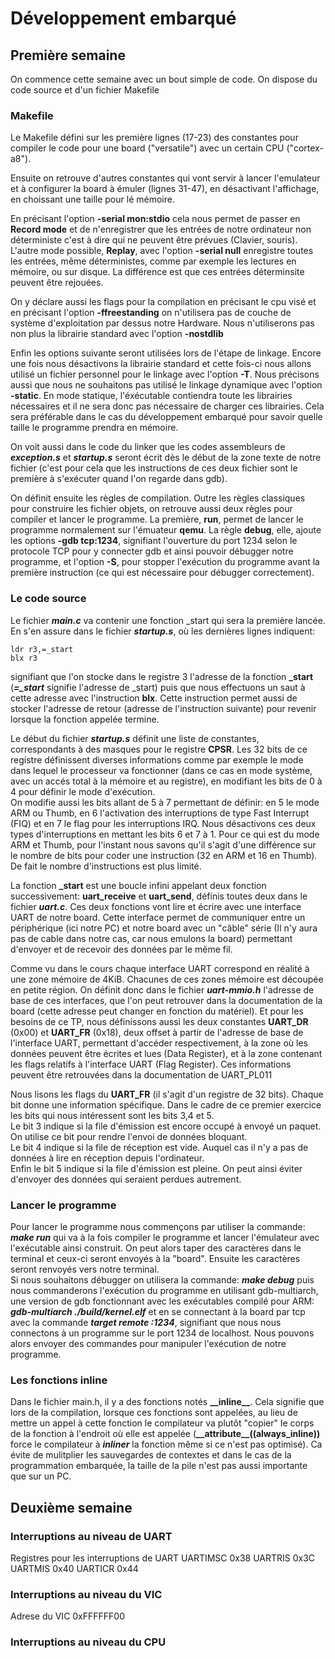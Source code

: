 # Développement embarqué

## Première semaine

On commence cette semaine avec un bout simple de code. On dispose du code source et d'un fichier Makefile

### Makefile

Le Makefile défini sur les première lignes (17-23) des constantes pour compiler le code pour une board ("versatile") avec un certain CPU ("cortex-a8").

Ensuite on retrouve d'autres constantes qui vont servir à lancer l'emulateur et à configurer la board à émuler (lignes 31-47), en désactivant l'affichage, en choissant une taille pour lé mémoire.

En précisant l'option __-serial mon:stdio__ cela nous permet de passer en __Record mode__ et de n'enregistrer que les entrées de notre ordinateur non déterministe c'est à dire qui ne peuvent être prévues (Clavier, souris). L'autre mode possible, __Replay__, avec l'option __-serial null__ enregistre toutes les entrées, même déterministes, comme par exemple les lectures en mémoire, ou sur disque. La différence est que ces entrées déterminsite peuvent être rejouées.

On y déclare aussi les flags pour la compilation en précisant le cpu visé et en précisant l'option __-ffreestanding__ on n'utilisera pas de couche de système d'exploitation par dessus notre Hardware. Nous n'utiliserons pas non plus la librairie standard avec l'option __-nostdlib__

Enfin les options suivante seront utilisées lors de l'étape de linkage. Encore une fois nous désactivons la librairie standard et cette fois-ci nous allons utilisé un fichier personnel pour le linkage avec l'option __-T__. Nous précisons aussi que nous ne souhaitons pas utilisé le linkage dynamique avec l'option __-static__. En mode statique, l'éxécutable contiendra toute les librairies nécessaires et il ne sera donc pas nécessaire de charger ces librairies. Cela sera préférable dans le cas du développement embarqué pour savoir quelle taille le programme prendra en mémoire. 

On voit aussi dans le code du linker que les codes assembleurs de ***exception.s*** et ***startup.s*** seront écrit dès le début de la zone texte de notre fichier (c'est pour cela que les instructions de ces deux fichier sont le première à s'exécuter quand l'on regarde dans gdb).

On définit ensuite les règles de compilation. Outre les règles classiques pour construire les fichier objets, on retrouve aussi deux règles pour compiler et lancer le programme. La première, __run__, permet de lancer le programme normalement sur l'émuateur __qemu__. La règle __debug__, elle, ajoute les options __-gdb tcp:1234__, signifiant l'ouverture du port 1234 selon le protocole TCP pour y connecter gdb et ainsi pouvoir débugger notre programme, et l'option __-S__, pour stopper l'exécution du programme avant la première instruction (ce qui est nécessaire pour débugger correctement).

### Le code source

Le fichier ***main.c*** va contenir une fonction _start qui sera la première lancée. En s'en assure dans le fichier ***startup.s***, où les dernières lignes indiquent:
```
ldr r3,=_start
blx r3
```
signifiant que l'on stocke dans le registre 3 l'adresse de la fonction __\_start__ (***=_start*** signifie l'adresse de _start) puis que nous effectuons un saut à cette adresse avec l'instruction __blx__. Cette instruction permet aussi de stocker l'adresse de retour (adresse de l'instruction suivante) pour revenir lorsque la fonction appelée termine.

Le début du fichier ***startup.s*** définit une liste de constantes, correspondants à des masques pour le registre __CPSR__. Les 32 bits de ce registre définissent diverses informations comme par exemple le mode dans lequel le processeur va fonctionner (dans ce cas en mode système, avec un accés total à la mémoire et au registre), en modifiant les bits de 0 à 4 pour définir le mode d'exécution.  
On modifie aussi les bits allant de 5 à 7 permettant de définir: en 5 le mode ARM ou Thumb, en 6 l'activation des interruptions de type Fast Interrupt (FIQ) et en 7 le flag pour les interruptions IRQ. Nous désactivons ces deux types d'interruptions en mettant les bits 6 et 7 à 1. Pour ce qui est du mode ARM et Thumb, pour l'instant nous savons qu'il s'agit d'une différence sur le nombre de bits pour coder une instruction (32 en ARM et 16 en Thumb). De fait le nombre d'instructions est plus limité.

La fonction __\_start__ est une boucle infini appelant deux fonction successivement: __uart\_receive__ et __uart\_send__, définis toutes deux dans le fichier ***uart.c***. Ces deux fonctions vont lire et écrire avec une interface UART de notre board. Cette interface permet de communiquer entre un périphérique (ici notre PC) et notre board avec un "câble" série (Il n'y aura pas de cable dans notre cas, car nous emulons la board) permettant d'envoyer et de recevoir des données par le même fil. 

Comme vu dans le cours chaque interface UART correspond en réalité à une zone mémoire de 4KiB. Chacunes de ces zones mémoire est découpée en petite région. On définit donc dans le fichier ***uart-mmio.h***  l'adresse de base de ces interfaces, que l'on peut retrouver dans la documentation de la board (cette adresse peut changer en fonction du matériel). Et pour les besoins de ce TP, nous définissons aussi les deux constantes __UART\_DR__ (0x00) et __UART\_FR__ (0x18), deux offset à partir de l'adresse de base de l'interface UART, permettant d'accéder respectivement, à la zone où les données peuvent être écrites et lues (Data Register), et à la zone contenant les flags relatifs à l'interface UART (Flag Register). Ces informations peuvent être retrouvées dans la documentation de UART_PL011

Nous lisons les flags du __UART\_FR__ (il s'agit d'un registre de 32 bits). Chaque bit donne une information spécifique. Dans le cadre de ce premier exercice les bits qui nous intéressent sont les bits 3,4 et 5.  
Le bit 3 indique si la file d'émission est encore occupé à envoyé un paquet. On utilise ce bit pour rendre l'envoi de données bloquant.  
Le bit 4 indique si la file de réception est vide. Auquel cas il n'y a pas de données à lire en réception depuis l'ordinateur.  
Enfin le bit 5 indique si la file d'émission est pleine. On peut ainsi éviter d'envoyer des données qui seraient perdues autrement.

### Lancer le programme

Pour lancer le programme nous commençons par utiliser la commande: ***make run*** qui va à la fois compiler le programme et lancer l'émulateur avec l'exécutable ainsi construit. On peut alors taper des caractères dans le terminal et ceux-ci seront envoyés à la "board". Ensuite les caractères seront renvoyés vers notre terminal.  
Si nous souhaitons débugger on utilisera la commande: ***make debug*** puis nous commanderons l'exécution du programme en utilisant gdb-multiarch, une version de gdb fonctionnant avec les exécutables compilé pour ARM:
***gdb-multiarch ./build/kernel.elf***
et en se connectant à la board par tcp avec la commande ***target remote :1234***, signifiant que nous nous connectons à un programme sur le port 1234 de localhost. Nous pouvons alors envoyer des commandes pour manipuler l'exécution de notre programme.

### Les fonctions __inline__

Dans le fichier main.h, il y a des fonctions notés __\_\_inline\_\___. Cela signifie que lors de la compilation, lorsque ces fonctions sont appelées, au lieu de mettre un appel à cette fonction le compilateur va plutôt "copier" le corps de la fonction à l'endroit où elle est appelée (__\_\_attribute\_\_((always\_inline))__ force le compilateur à ***inliner*** la fonction même si ce n'est pas optimisé). Ca évite de mulitplier les sauvegardes de contextes et dans le cas de la programmation embarquée, la taille de la pile n'est pas aussi importante que sur un PC.
 

## Deuxième semaine

### Interruptions au niveau de UART

Registres pour les interruptions de UART
UARTIMSC 0x38
UARTRIS 0x3C
UARTMIS 0x40
UARTICR 0x44

### Interruptions au niveau du VIC

Adrese du VIC 0xFFFFFF00

### Interruptions au niveau du CPU

